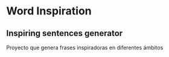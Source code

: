 # Word Inspiration
## Inspiring sentences generator

Proyecto que genera frases inspiradoras en diferentes ámbitos
